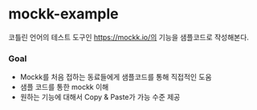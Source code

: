 # mockk-example
코틀린 언어의 테스트 도구인 https://mockk.io/의 기능을 샘플코드로 작성해본다.

### Goal 
- Mockk를 처음 접하는 동료들에게 샘플코드를 통해 직접적인 도움
- 샘플 코드를 통한 mockk 이해
- 원하는 기능에 대해서 Copy & Paste가 가능 수준 제공
